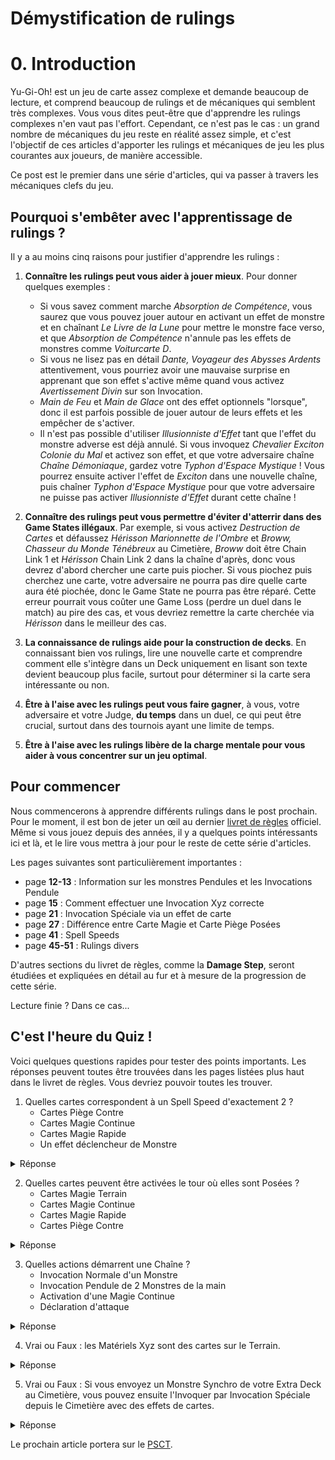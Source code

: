 # Démystification de rulings

# 0. Introduction
Yu-Gi-Oh! est un jeu de carte assez complexe et demande beaucoup de lecture, et comprend beaucoup de rulings et de mécaniques qui semblent très complexes. Vous vous dites peut-être que d'apprendre les rulings complexes n'en vaut pas l'effort. Cependant, ce n'est pas le cas : un grand nombre de mécaniques du jeu reste en réalité assez simple, et c'est l'objectif de ces articles d'apporter les rulings et mécaniques de jeu les plus courantes aux joueurs, de manière accessible. 

Ce post est le premier dans une série d'articles, qui va passer à travers les mécaniques clefs du jeu.

## Pourquoi s'embêter avec l'apprentissage de rulings ?
Il y a au moins cinq raisons pour justifier d'apprendre les rulings :
1. **Connaître les rulings peut vous aider à jouer mieux**. Pour donner quelques exemples :
   - Si vous savez comment marche *Absorption de Compétence*, vous saurez que vous pouvez jouer autour en activant un effet de monstre et en chaînant *Le Livre de la Lune* pour mettre le monstre face verso, et que *Absorption de Compétence* n'annule pas les effets de monstres comme *Voiturcarte D*.
   - Si vous ne lisez pas en détail *Dante, Voyageur des Abysses Ardents* attentivement, vous pourriez avoir une mauvaise surprise en apprenant que son effet s'active même quand vous activez *Avertissement Divin* sur son Invocation.
   - *Main de Feu* et *Main de Glace* ont des effet optionnels "lorsque", donc il est parfois possible de jouer autour de leurs effets et les empêcher de s'activer.
   - Il n'est pas possible d'utiliser *Illusionniste d'Effet* tant que l'effet du monstre adverse est déjà annulé. Si vous invoquez *Chevalier Exciton Colonie du Mal* et activez son effet, et que votre adversaire chaîne *Chaîne Démoniaque*, gardez votre *Typhon d'Espace Mystique* ! Vous pourrez ensuite activer l'effet de *Exciton* dans une nouvelle chaîne, puis chaîner *Typhon d'Espace Mystique* pour que votre adversaire ne puisse pas activer *Illusionniste d'Effet* durant cette chaîne !

2. **Connaître des rulings peut vous permettre d'éviter d'atterrir dans des Game States illégaux**. Par exemple, si vous activez *Destruction de Cartes* et défaussez *Hérisson Marionnette de l'Ombre* et *Broww, Chasseur du Monde Ténébreux* au Cimetière, *Broww* doit être Chain Link 1 et *Hérisson* Chain Link 2 dans la chaîne d'après, donc vous devrez d'abord chercher une carte puis piocher. Si vous piochez puis cherchez une carte, votre adversaire ne pourra pas dire quelle carte aura été piochée, donc le Game State ne pourra pas être réparé. Cette erreur pourrait vous coûter une Game Loss (perdre un duel dans le match) au pire des cas, et vous devriez remettre la carte cherchée via *Hérisson* dans le meilleur des cas.

3. **La connaissance de rulings aide pour la construction de decks**. En connaissant bien vos rulings, lire une nouvelle carte et comprendre comment elle s'intègre dans un Deck uniquement en lisant son texte devient beaucoup plus facile, surtout pour déterminer si la carte sera intéressante ou non.

4. **Être à l'aise avec les rulings peut vous faire gagner**, à vous, votre adversaire et votre Judge, **du temps** dans un duel, ce qui peut être crucial, surtout dans des tournois ayant une limite de temps.

5. **Être à l'aise avec les rulings libère de la charge mentale pour vous aider à vous concentrer sur un jeu optimal**.


## Pour commencer
Nous commencerons à apprendre différents rulings dans le post prochain. Pour le moment, il est bon de jeter un œil au dernier [livret de règles](https://www.yugioh-card.com/en/downloads/rulebook/SD_RuleBook_EN_10.pdf) officiel. Même si vous jouez depuis des années, il y a quelques points intéressants ici et là, et le lire vous mettra à jour pour le reste de cette série d'articles. 

Les pages suivantes sont particulièrement importantes :
- page **12-13** : Information sur les monstres Pendules et les Invocations Pendule
- page **15** : Comment effectuer une Invocation Xyz correcte
- page **21** : Invocation Spéciale via un effet de carte
- page **27** : Différence entre Carte Magie et Carte Piège Posées
- page **41** : Spell Speeds
- page **45-51** : Rulings divers

D'autres sections du livret de règles, comme la **Damage Step**, seront étudiées et expliquées en détail au fur et à mesure de la progression de cette série. 

Lecture finie ? Dans ce cas...

## C'est l'heure du Quiz !
Voici quelques questions rapides pour tester des points importants. Les réponses peuvent toutes être trouvées dans les pages listées plus haut dans le livret de règles. Vous devriez pouvoir toutes les trouver.

1. Quelles cartes correspondent à un Spell Speed d'exactement 2 ?
   - Cartes Piège Contre
   - Cartes Magie Continue
   - Cartes Magie Rapide
   - Un effet déclencheur de Monstre

<details>
<summary>Réponse</summary>

- **Les Magies Rapides et les Pièges Continus.** 

     *Comme expliqué page 41, seuls ces deux types de cartes ont un Spell Speed 2.*
</details>

2. Quelles cartes peuvent être activées le tour où elles sont Posées ?
   - Cartes Magie Terrain
   - Cartes Magie Continue
   - Cartes Magie Rapide
   - Cartes Piège Contre

<details>
<summary>Réponse</summary>

- **Les Magies Terrain et les Magies Continues.** 
     
     *Comme expliqué page 27, seules les Cartes Magies peuvent être activées le tour où elles ont été Posées, sauf les Cartes Magies Rapides.*
</details>


3. Quelles actions démarrent une Chaîne ?
   - Invocation Normale d'un Monstre
   - Invocation Pendule de 2 Monstres de la main
   - Activation d'une Magie Continue
   - Déclaration d'attaque

<details>
<summary>Réponse</summary>

- **Activer une Carte Magie Continue.** 

     *Les autres actions ne démarrent pas une chaîne, comme mentionné explicitement page 47.*
</details>

4. Vrai ou Faux : les Matériels Xyz sont des cartes sur le Terrain.

<details>
<summary>Réponse</summary>

- **Faux.** 
      
     *Les Matériels Xyz sont également expliqués page 47.*
</details>

5. Vrai ou Faux : Si vous envoyez un Monstre Synchro de votre Extra Deck au Cimetière, vous pouvez ensuite l'Invoquer par Invocation Spéciale depuis le Cimetière avec des effets de cartes.

<details>
<summary>Réponse</summary>

 - **Faux.** 
      
      *Ce point est expliqué page 21.*
</details>

Le prochain article portera sur le [PSCT](1_PSCT.md).